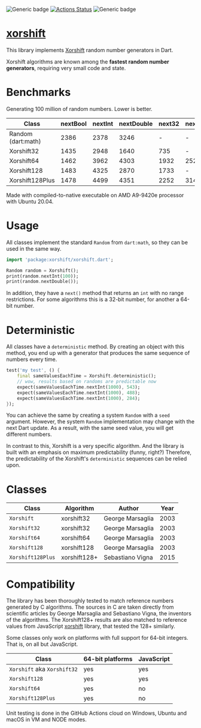 ![Generic badge](https://img.shields.io/badge/status-draft-red.svg)
[![Actions Status](https://github.com/rtmigo/xorshift/workflows/unittest/badge.svg?branch=master)](https://github.com/rtmigo/xorshift/actions)
![Generic badge](https://img.shields.io/badge/tested_on-Windows_|_MacOS_|_Ubuntu-blue.svg)

# [xorshift](https://github.com/rtmigo/xorshift)

This library implements [Xorshift](https://en.wikipedia.org/wiki/Xorshift) random number generators
in Dart.

Xorshift algorithms are known among the **fastest random number generators**, requiring very small
code and state.

# Benchmarks

Generating 100 million of random numbers. Lower is better.

| Class              | nextBool | nextInt | nextDouble | next32 | next64 |
|--------------------|----------|---------|------------|--------|--------|
| Random (dart:math) |   2386   |  2378   |    3246    |   -    |   -    |
| Xorshift32         |   1435   |  2948   |    1640    |  735   |   -    |
| Xorshift64         |   1462   |  3962   |    4303    |  1932  |  2529  |
| Xorshift128        |   1483   |  4325   |    2870    |  1733  |   -    |
| Xorshift128Plus    |   1478   |  4499   |    4351    |  2252  |  3146  |

Made with compiled-to-native executable on AMD A9-9420e processor with Ubuntu 20.04.

# Usage

All classes implement the standard `Random` from `dart:math`, so they can be used in the same way.

``` dart
import 'package:xorshift/xorshift.dart';

Random random = Xorshift();
print(random.nextInt(100));
print(random.nextDouble());
```

In addition, they have a `next()` method that returns an `int` with no range restrictions. For some
algorithms this is a 32-bit number, for another a 64-bit number.

# Deterministic

All classes have a `deterministic` method. By creating an object with this method, you end up with a
generator that produces the same sequence of numbers every time.

``` dart
test('my test', () {
    final sameValuesEachTime = Xorshift.deterministic();
    // wow, results based on randoms are predictable now
    expect(sameValuesEachTime.nextInt(1000), 543);
    expect(sameValuesEachTime.nextInt(1000), 488);
    expect(sameValuesEachTime.nextInt(1000), 284);    
});    
```

You can achieve the same by creating a system `Random` with a `seed` argument. However, the
system `Random` implementation may change with the next Dart update. As a result, with the
same seed value, you will get different numbers.

In contrast to this, Xorshift is a very specific algorithm. And the library is built with an emphasis
on maximum predictability (funny, right?) Therefore, the predictability of the Xorshift's `deterministic`
sequences can be relied upon.

# Classes

| Class             | Algorithm    | Author           | Year |
|-------------------|--------------|------------------|------|
| `Xorshift`        | xorshift32   | George Marsaglia | 2003 |
| `Xorshift32`      | xorshift32   | George Marsaglia | 2003 |
| `Xorshift64`      | xorshift64   | George Marsaglia | 2003 |
| `Xorshift128`     | xorshift128  | George Marsaglia | 2003 |
| `Xorshift128Plus` | xorshift128+ | Sebastiano Vigna | 2015 |

# Compatibility

The library has been thoroughly tested to match reference numbers generated by C algorithms. The
sources in C are taken directly from scientific articles by George Marsaglia and Sebastiano Vigna,
the inventors of the algorithms. The Xorshift128+ results are also matched to reference values from
JavaScript [xorshift](https://github.com/AndreasMadsen/xorshift) library, that tested the 128+
similarly.

Some classes only work on platforms with full support for 64-bit integers. That is, 
on all but JavaScript.

| Class                            | 64-bit platforms | JavaScript |
|----------------------------------|------------------|------------|
| `Xorshift` aka `Xorshift32`      | yes              | yes        |
| `Xorshift128`                    | yes              | yes        |
| `Xorshift64`                     | yes              | no         |
| `Xorshift128Plus`                | yes              | no         |

Unit testing is done in the GitHub Actions cloud on Windows, Ubuntu and macOS in VM and NODE modes.